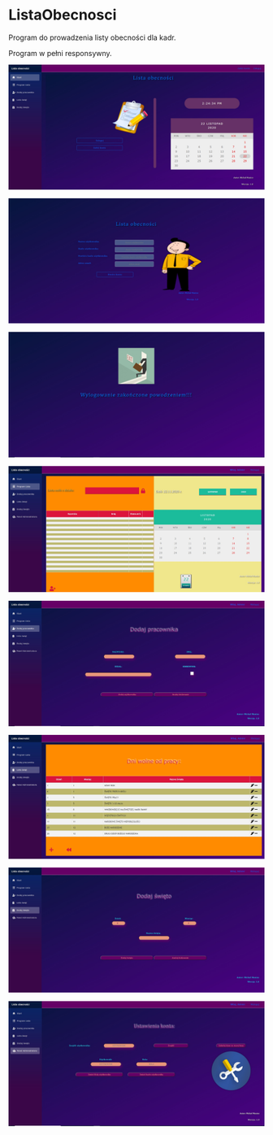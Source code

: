 # ListaObecnosci

Program do prowadzenia listy obecności dla kadr.

Program w pełni responsywny.

![](Images/start.jpg)

![](Images/register.jpg)

![](Images/logout.jpg)

![](Images/lista.jpg)

![](Images/addworker.jpg)

![](Images/days.jpg)

![](Images/adddays.jpg)

![](Images/administrator.jpg)
